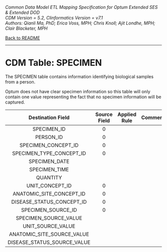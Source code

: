 *Common Data Model ETL Mapping Specification for Optum Extended SES & Extended DOD* 
<br>*CDM Version = 5.2, Clinformatics Version = v7.1*
<br>*Authors: Qianli Ma, PhD; Erica Voss, MPH; Chris Knoll; Ajit Londhe, MPH; Clair Blacketer, MPH*

[Back to README](README.md)

---

# CDM Table: SPECIMEN

The SPECIMEN table contains information identifying biological samples
from a person.

Optum does not have clear specimen information so this table will only
contain one value representing the fact that no specimen information
will be captured.

<a name="table-mappings-specimen"></a>

**Destination Field**|**Source Field**|**Applied Rule**|**Comment**
:-----:|:-----:|:-----:|:-----:
SPECIMEN_ID|0| | 
PERSON_ID|0| | 
SPECIMEN_CONCEPT_ID|0| | 
SPECIMEN_TYPE_CONCEPT_ID|0| | 
SPECIMEN_DATE| | | 
SPECIMEN_TIME| | | 
QUANTITY| | | 
UNIT_CONCEPT_ID|0| | 
ANATOMIC_SITE_CONCEPT_ID|0| | 
DISEASE_STATUS_CONCEPT_ID|0| | 
SPECIMEN_SOURCE_ID|0| | 
SPECIMEN_SOURCE_VALUE| | | 
UNIT_SOURCE_VALUE| | | 
ANATOMIC_SITE_SOURCE_VALUE| | | 
DISEASE_STATUS_SOURCE_VALUE| | | 